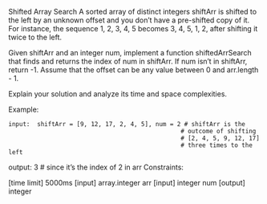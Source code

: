 Shifted Array Search
A sorted array of distinct integers shiftArr is shifted to the left by an unknown offset and you don’t have a pre-shifted copy of it. For instance, the sequence 1, 2, 3, 4, 5 becomes 3, 4, 5, 1, 2, after shifting it twice to the left.

Given shiftArr and an integer num, implement a function shiftedArrSearch that finds and returns the index of num in shiftArr. If num isn’t in shiftArr, return -1. Assume that the offset can be any value between 0 and arr.length - 1.

Explain your solution and analyze its time and space complexities.

Example:
```
input:  shiftArr = [9, 12, 17, 2, 4, 5], num = 2 # shiftArr is the
                                                # outcome of shifting
                                                # [2, 4, 5, 9, 12, 17]
                                                # three times to the left
```
output: 3 # since it’s the index of 2 in arr
Constraints:

[time limit] 5000ms
[input] array.integer arr
[input] integer num
[output] integer